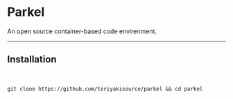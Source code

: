 <h1>Parkel</h1> 
<p>An open source container-based code envirenment.</p>

<hr>

<h2>Installation</h2>
<br>

```git clone https://github.com/teriyakisource/parkel && cd parkel```



